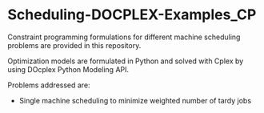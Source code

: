 # Scheduling-DOCPLEX-Examples_CP

Constraint programming formulations for different machine scheduling problems are provided in this repository. 

Optimization models are formulated in Python and solved with Cplex by using DOcplex Python Modeling API.

Problems addressed are: 
- Single machine scheduling to minimize weighted number of tardy jobs 
